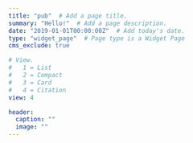 ```yaml
---
title: "pub"  # Add a page title.
summary: "Hello!"  # Add a page description.
date: "2019-01-01T00:00:00Z"  # Add today's date.
type: "widget_page"  # Page type is a Widget Page
cms_exclude: true

# View.
#   1 = List
#   2 = Compact
#   3 = Card
#   4 = Citation
view: 4

header:
  caption: ""
  image: ""
---
```

